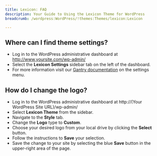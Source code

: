 ```yaml
---
title: Lexicon: FAQ
description: Your Guide to Using the Lexicon Theme for WordPress
breadcrumb: /wordpress:WordPress/!themes:Themes/lexicon:Lexicon

---
```


Where can I find theme settings?
-----
* Log in to the WordPress administrative dashboard at http://www.yoursite.com/wp-admin/
* Select the **Lexicon Settings** sidebar tab on the left of the dashboard.
* For more information visit our [Gantry documentation](http://gantry-framework.org/documentation/wordpress/configure/) on the settings menu.

How do I change the logo?
-----

* Log in to the WordPress administrative dashboard at http://(Your WordPress Site URL)/wp-admin/
* Select **Lexicon Theme** from the sidebar.
* Navigate to the **Style** tab.
* Change the **Logo** type to **Custom**.
* Choose your desired logo from your local drive by clicking the **Select** button.
* Follow the instructions to **Save** your selection.
* Save the change to your site by selecting the blue **Save** button in the upper-right area of the page.

[gantry]: http://gantry-framework.org/documentation/wordpress/configure/